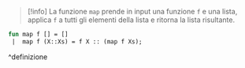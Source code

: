 >[!info]
>La funzione `map` prende in input una funzione `f` e una lista, applica `f` a tutti gli elementi della lista e ritorna la lista risultante.

```SML
fun map f [] = []
 |  map f (X::Xs) = f X :: (map f Xs);
```

^definizione
